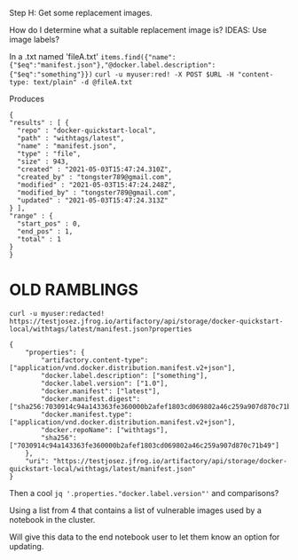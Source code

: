 Step H: Get some replacement images.

How do I determine what a suitable replacement image is? 
IDEAS:
Use image labels? 

In a .txt named 'fileA.txt' `items.find({"name":{"$eq":"manifest.json"},"@docker.label.description":{"$eq":"something"}})`
`curl -u myuser:red! -X POST $URL -H "content-type: text/plain" -d @fileA.txt`

Produces 

```
{
"results" : [ {
  "repo" : "docker-quickstart-local",
  "path" : "withtags/latest",        
  "name" : "manifest.json",
  "type" : "file",
  "size" : 943,
  "created" : "2021-05-03T15:47:24.310Z",
  "created_by" : "tongster789@gmail.com",
  "modified" : "2021-05-03T15:47:24.248Z",
  "modified_by" : "tongster789@gmail.com",
  "updated" : "2021-05-03T15:47:24.313Z"
} ],
"range" : {
  "start_pos" : 0,
  "end_pos" : 1,
  "total" : 1
}
}
```


# OLD RAMBLINGS

`curl -u myuser:redacted! https://testjosez.jfrog.io/artifactory/api/storage/docker-quickstart-local/withtags/latest/manifest.json?properties`

```
{
	"properties": {
		"artifactory.content-type": ["application/vnd.docker.distribution.manifest.v2+json"],
		"docker.label.description": ["something"],
		"docker.label.version": ["1.0"],
		"docker.manifest": ["latest"],
		"docker.manifest.digest": ["sha256:7030914c94a143363fe360000b2afef1803cd069802a46c259a907d870c71b49"],
		"docker.manifest.type": ["application/vnd.docker.distribution.manifest.v2+json"],
		"docker.repoName": ["withtags"],
		"sha256": ["7030914c94a143363fe360000b2afef1803cd069802a46c259a907d870c71b49"]
	},
	"uri": "https://testjosez.jfrog.io/artifactory/api/storage/docker-quickstart-local/withtags/latest/manifest.json"
}
``` 

Then a cool ` jq '.properties."docker.label.version"' ` and comparisons?

Using a list from 4 that contains a list of vulnerable images used by a notebook in the cluster. 

Will give this data to the end notebook user to let them know an option for updating.